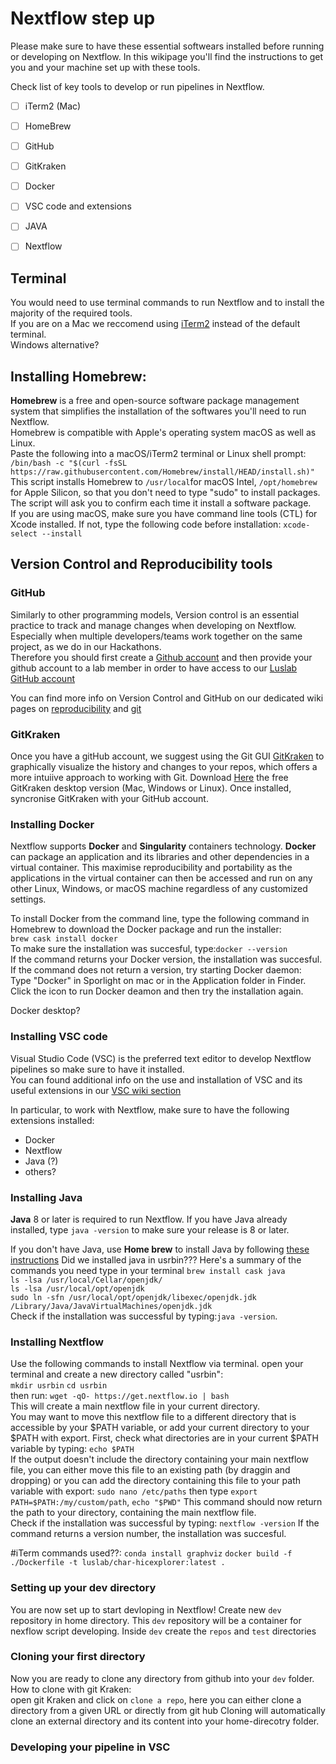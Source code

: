 

# Nextflow step up 
Please make sure to have these essential softwears installed before running or developing on Nextflow. In this wikipage you'll find the instructions to get you and your machine set up with these tools. 

Check list of key tools to develop or run pipelines in Nextflow. 

- [ ] iTerm2 (Mac)
- [ ] HomeBrew
- [ ] GitHub 
- [ ] GitKraken
- [ ] Docker 
- [ ] VSC code and extensions
- [ ] JAVA
- [ ] Nextflow 


## Terminal 
You would need to use terminal commands to run Nextflow and to install the majority of the required tools.   
If you are on a Mac we reccomend using [iTerm2](https://iterm2.com/) instead of the default terminal.  
Windows alternative?

## Installing Homebrew: 
**Homebrew** is a free and open-source software package management system that simplifies the installation of the softwares you'll need to run Nextflow.  
Homebrew is compatible with Apple's operating system macOS as well as Linux.  
Paste the following into a macOS/iTerm2 terminal or Linux shell prompt:  
`/bin/bash -c "$(curl -fsSL https://raw.githubusercontent.com/Homebrew/install/HEAD/install.sh)"`  
This script installs Homebrew to `/usr/local`for macOS Intel, `/opt/homebrew `for Apple Silicon, so that you don't need to type "sudo" to install packages.
The script will ask you to confirm each time it install a software package.  
If you are using macOS, make sure you have command line tools (CTL) for Xcode installed. If not, type the following code before installation:
`xcode-select --install`

## Version Control and Reproducibility tools
### GitHub
Similarly to other programming models, Version control is an essential practice to track and manage changes when developing on Nextflow. 
Especially when multiple developers/teams work together on the same project, as we do in our Hackathons.   
Therefore you should first create a [Github account](https://github.com/) and then provide your github account to a lab member in order to have access to our [Luslab GitHub account](https://github.com/luslab/luslab.github.io)

You can find more info on Version Control and GitHub on our dedicated wiki pages on [reproducibility](https://luslab.github.io/reproducibility/intro/) and [git](https://luslab.github.io/reproducibility/git/)

### GitKraken
Once you have a gitHub account, we suggest using the Git GUI [GitKraken](https://www.gitkraken.com/) to graphically visualize the history and changes to your repos,  which offers a more intuiive approach to working with Git.
Download [Here](https://www.gitkraken.com/download) the free GitKraken desktop version (Mac, Windows or Linux). 
Once installed, syncronise GitKraken with your GitHub account. 

### Installing Docker 
Nextflow supports **Docker** and **Singularity** containers technology.
**Docker** can package an application and its libraries and other dependencies in a virtual container. This maximise reproducibility and portability as the applications in the virtual container can then be accessed and run on any other Linux, Windows, or macOS machine regardless of any customized settings.  

To install Docker from the command line, type the following command in Homebrew to download the Docker package and run the installer:  
`brew cask install docker`   
To make sure the installation was succesful, type:`docker --version`  
If the command returns your Docker version, the installation was succesful.   
If the command does not return a version, try starting Docker daemon:   
Type "Docker" in Sporlight on mac or in the Application folder in Finder.  
Click the icon to run Docker deamon and then try the installation again.  

Docker desktop? 


### Installing VSC code 
Visual Studio Code (VSC) is the preferred text editor to develop Nextflow pipelines so make sure to have it installed.   
You can found additional info on the use and installation of VSC and its useful extensions in our [VSC wiki section](https://luslab.github.io/Coding/VS_Code/)

In particular, to work with Nextflow, make sure to have the following extensions installed: 
- Docker 
- Nextflow 
- Java (?)
- others?

### Installing Java
**Java** 8 or later is required to run Nextflow.
If you have Java already installed, type `java -version` to make sure your release is 8 or later. 

If you don't have Java, use **Home brew** to install Java by following [these instructions](https://devqa.io/brew-install-java/)
 Did we installed java in usrbin???
 Here's a summary of the commands you need type in your terminal
`brew install cask java`  
`ls -lsa /usr/local/Cellar/openjdk/`  
`ls -lsa /usr/local/opt/openjdk`  
`sudo ln -sfn /usr/local/opt/openjdk/libexec/openjdk.jdk /Library/Java/JavaVirtualMachines/openjdk.jdk`  
 Check if the installation was successful by typing:`java -version`.

### Installing Nextflow
Use the following commands to install Nextflow via terminal.
open your terminal and create a new directory called "usrbin":   
`mkdir usrbin` 
`cd usrbin`   
then run: `wget -qO- https://get.nextflow.io | bash`   
This will create a main nextflow file in your current directory.  
You may want to move this nextflow file to a different directory that is accessible by your $PATH variable, 
or add your current directory to your $PATH with export. 
First, check what directories are in your current $PATH variable by typing:
`echo $PATH`   
If the output doesn't include the directory containing your main nextflow file, you can either move this file to an
existing path (by draggin and dropping) or you can add the directory containing this file to your path variable with export:
`sudo nano /etc/paths` then type `export PATH=$PATH:/my/custom/path`,
`echo "$PWD"`
This command should now return the path to your directory, containing the main nextflow file.   
Check if the installation was successful by typing:
`nextflow -version`
If the command returns a version number, the installation was succesful.

#iTerm commands used??: 
`conda install graphviz`
`docker build -f ./Dockerfile -t luslab/char-hicexplorer:latest .`


### Setting up your dev directory 
You are now set up to start devloping in Nextflow! 
Create new `dev` repository in home directory. This `dev` repository will be a container for nexflow script developing.
Inside `dev` create the `repos` and `test` directories 

### Cloning your first directory 
Now you are ready to clone any directory from github into your `dev` folder.   
How to clone with git Kraken:     
open git Kraken and click on `clone a repo`, here you can either clone a directory from a given URL or directly from git hub 
Cloning will automatically clone an external directory and its content into your home-direcotry folder. 

### Developing your pipeline in VSC


